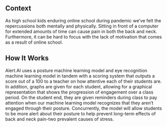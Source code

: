 ## Context

As high school kids enduring online school during pandemic we’ve felt the repercussions both mentally and physically. Sitting in front of a computer for extended amounts of time can cause pain in both the back and neck. Furthermore, it can be hard to focus with the lack of motivation that comes as a result of online school. 

## How It Works

Alert.AI uses a posture machine learning model and eye recognition machine learning model in tandem with a scoring system that outputs a score out of a 100 to a teacher on how attentive each of their students are. In addition, graphs are given for each student, allowing for a graphical representation that shows the progression of engagement over a class period. On the student end, they are given reminders during class to pay attention when our machine learning model recognizes that they aren’t engaged through their posture. Concurrently, the model will allow students to be more alert about their posture to help prevent long-term effects of back and neck pain-two prevalent causes of stress.
